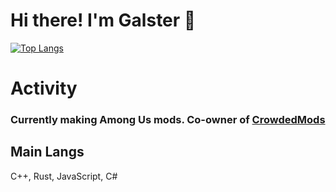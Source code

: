 # Hi there! I'm Galster :wave:
<!--[My github stats](https://github-readme-stats.vercel.app/api?username=Galster-dev&theme=radical&include_all_commits=true&count_private=true&show_icons=true)
<br-->
[![Top Langs](https://github-readme-stats.vercel.app/api/top-langs/?username=Galster-dev&layout=compact&theme=radical&hide_border=true)](https://github.com/anuraghazra/github-readme-stats)
<br>
# Activity
### Currently making Among Us mods. Co-owner of [CrowdedMods](https://github.com/CrowdedMods)
## Main Langs
C++, Rust, JavaScript, C#

